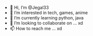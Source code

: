 - 👋 Hi, I’m @Jegal33
- 👀 I’m interested in tech, games, anime
- 🌱 I’m currently learning python, java
- 💞️ I’m looking to collaborate on ... xd
- 📫 How to reach me ... xd

<!---
Jegal33/Jegal33 is a ✨ special ✨ repository because its `README.md` (this file) appears on your GitHub profile.
You can click the Preview link to take a look at your changes.
--->
